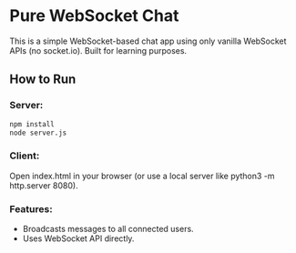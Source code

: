 # Pure WebSocket Chat

This is a simple WebSocket-based chat app using only vanilla WebSocket APIs (no socket.io). Built for learning purposes.

## How to Run

### Server:
```bash
npm install
node server.js
``` 

### Client:

Open index.html in your browser (or use a local server like python3 -m http.server 8080).

### Features:

- Broadcasts messages to all connected users.
- Uses WebSocket API directly.
